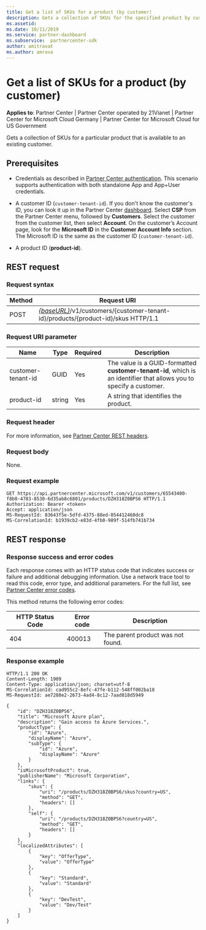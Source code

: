```yaml
---
title: Get a list of SKUs for a product (by customer)
description: Gets a collection of SKUs for the specified product by customer.
ms.assetid:
ms.date: 10/11/2019
ms.service: partner-dashboard
ms.subservice:  partnercenter-sdk
author: amitravat
ms.author: amrava
---
```


# Get a list of SKUs for a product (by customer)

**Applies to**: Partner Center | Partner Center operated by 21Vianet | Partner Center for Microsoft Cloud Germany | Partner Center for Microsoft Cloud for US Government

Gets a collection of SKUs for a particular product that is available to an existing customer.

## Prerequisites

- Credentials as described in [Partner Center authentication](partner-center-authentication.md). This scenario supports authentication with both standalone App and App+User credentials.

- A customer ID (`customer-tenant-id`). If you don't know the customer's ID, you can look it up in the Partner Center [dashboard](https://partner.microsoft.com/dashboard). Select **CSP** from the Partner Center menu, followed by **Customers**. Select the customer from the customer list, then select **Account**. On the customer’s Account page, look for the **Microsoft ID** in the **Customer Account Info** section. The Microsoft ID is the same as the customer ID  (`customer-tenant-id`).

- A product ID (**product-id**).

## REST request

### Request syntax

| Method | Request URI                                                                                                        |
|--------|--------------------------------------------------------------------------------------------------------------------|
| POST   | [*\{baseURL\}*](partner-center-rest-urls.md)/v1/customers/{customer-tenant-id}/products/{product-id}/skus HTTP/1.1 |

### Request URI parameter

| Name               | Type | Required | Description                                                                                 |
|--------------------|------|----------|---------------------------------------------------------------------------------------------|
| customer-tenant-id | GUID | Yes | The value is a GUID-formatted **customer-tenant-id**, which is an identifier that allows you to specify a customer. |
| product-id | string | Yes | A string that identifies the product. |

### Request header

For more information, see [Partner Center REST headers](headers.md).

### Request body

None.

### Request example

```http
GET https://api.partnercenter.microsoft.com/v1/customers/65543400-f8b0-4783-8530-6d35ab8c6801/products/DZH318Z0BPS6 HTTP/1.1
Authorization: Bearer <token>
Accept: application/json
MS-RequestId: 83643f5e-5dfd-4375-88ed-054412460dc8
MS-CorrelationId: b1939cb2-e83d-4fb0-989f-514fb741b734
```

## REST response

### Response success and error codes

Each response comes with an HTTP status code that indicates success or failure and additional debugging information. Use a network trace tool to read this code, error type, and additional parameters. For the full list, see [Partner Center error codes](error-codes.md).

This method returns the following error codes:

| HTTP Status Code | Error code | Description |
|------------------|------------|-------------|
| 404 | 400013 | The parent product was not found. |

### Response example

```http
HTTP/1.1 200 OK
Content-Length: 1909
Content-Type: application/json; charset=utf-8
MS-CorrelationId: cad955c2-8efc-47fe-b112-548ff002ba18
MS-RequestId: ae7288e2-2673-4ad4-8c12-7aad818d5949

{
    "id": "DZH318Z0BPS6",
    "title": "Microsoft Azure plan",
    "description": "Gain access to Azure Services.",
    "productType": {
        "id": "Azure",
        "displayName": "Azure",
        "subType": {
            "id": "Azure",
            "displayName": "Azure"
        }
    },
    "isMicrosoftProduct": true,
    "publisherName": "Microsoft Corporation",
    "links": {
        "skus": {
            "uri": "/products/DZH318Z0BPS6/skus?country=US",
            "method": "GET",
            "headers": []
        },
        "self": {
            "uri": "/products/DZH318Z0BPS6?country=US",
            "method": "GET",
            "headers": []
        }
    },
    "localizedAttributes": [
        {
            "key": "OfferType",
            "value": "OfferType"
        },
        {
            "key": "Standard",
            "value": "Standard"
        },
        {
            "key": "DevTest",
            "value": "Dev/Test"
        }
    ]
}
```
